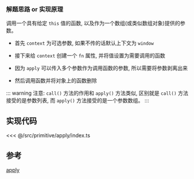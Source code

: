 ### 解题思路 or 实现原理

调用一个具有给定 `this` 值的函数, 以及作为一个数组(或类似数组对象)提供的参数。

- 首先 `context` 为可选参数, 如果不传的话默认上下文为 `window`

- 接下来给 `context` 创建一个 `fn` 属性, 并将值设置为需要调用的函数

- 因为 `apply` 可以传入多个参数作为调用函数的参数, 所以需要将参数剥离出来

- 然后调用函数并将对象上的函数删除

::: warning
注意: `call()` 方法的作用和 `apply()` 方法类似, 区别就是 `call()` 方法接受的是参数列表, 而 `apply()` 方法接受的是一个参数数组。
:::

## 实现代码

<<< @/src/primitive/apply/index.ts

## 参考

[apply](https://developer.mozilla.org/zh-CN/docs/Web/JavaScript/Reference/Global_Objects/Function/apply)

